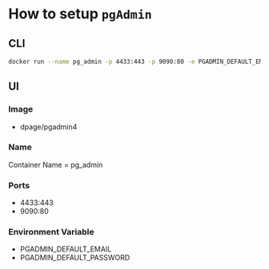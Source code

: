 # How to setup `pgAdmin`

## CLI
```bash
docker run --name pg_admin -p 4433:443 -p 9090:80 -e PGADMIN_DEFAULT_EMAIL={your_email} -e PGADMIN_DEFAULT_PASSWORD={your_password}  dpage/pgadmin4
```
## UI
### Image
- dpage/pgadmin4
### Name
Container Name = pg_admin
### Ports
- 4433:443
- 9090:80
### Environment Variable
- PGADMIN_DEFAULT_EMAIL
- PGADMIN_DEFAULT_PASSWORD
